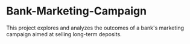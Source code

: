 # Bank-Marketing-Campaign
This project explores and analyzes the outcomes of a bank's marketing campaign aimed at selling long-term deposits.
